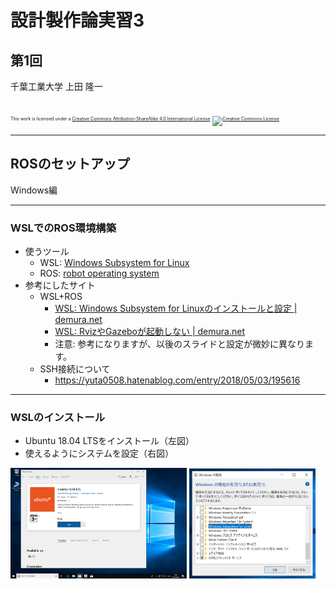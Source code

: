 # 設計製作論実習3

## 第1回

千葉工業大学 上田 隆一

<br />

<p style="font-size:50%">
This work is licensed under a <a rel="license" href="http://creativecommons.org/licenses/by-sa/4.0/">Creative Commons Attribution-ShareAlike 4.0 International License</a>.
<a rel="license" href="http://creativecommons.org/licenses/by-sa/4.0/">
<img alt="Creative Commons License" style="border-width:0" src="https://i.creativecommons.org/l/by-sa/4.0/88x31.png" /></a>
</p>

---

## ROSのセットアップ

Windows編

---

### WSLでのROS環境構築

* 使うツール
    * WSL: [Windows Subsystem for Linux](https://ja.wikipedia.org/wiki/Windows_Subsystem_for_Linux)
    * ROS: [robot operating system](http://wiki.ros.org/)
* 参考にしたサイト
    * WSL+ROS
        * [WSL: Windows Subsystem for Linuxのインストールと設定 | demura.net](https://demura.net/lecture/15062.html)
        * [WSL: RvizやGazeboが起動しない | demura.net](https://demura.net/lecture/15304.html)
        * 注意: 参考になりますが、以後のスライドと設定が微妙に異なります。
    * SSH接続について
        * https://yuta0508.hatenablog.com/entry/2018/05/03/195616

---

### WSLのインストール

* Ubuntu 18.04 LTSをインストール（左図）
* 使えるようにシステムを設定（右図）

<img width="56%" src="./figs/ubuntu18_download.png" />
<img width="40%" src="./figs/wsl_enable.png" />

